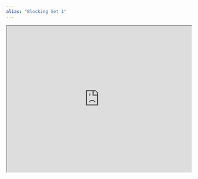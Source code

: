 ```yaml
---
alias: "Blocking Set 1"
---
```


<iframe src="https://www.youtube.com/embed/hW3j_HvhUxQ" width="100%" height="400"></iframe>
